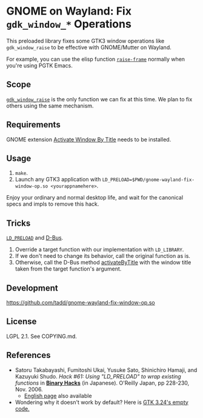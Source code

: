 GNOME on Wayland: Fix `gdk_window_*` Operations
===============================================

This preloaded library fixes some GTK3 window operations like
`gdk_window_raise` to be effective with GNOME/Mutter on Wayland.

For example, you can use the elisp function
[`raise-frame`](https://www.gnu.org/software/emacs/manual/html_node/elisp/Raising-and-Lowering.html#index-raise_002dframe)
normally when you're using PGTK Emacs.

## Scope

[`gdk_window_raise`](https://docs.gtk.org/gdk3/method.Window.raise.html) is
the only function we can fix at this time. We plan to fix others using the
same mechanism.

## Requirements

GNOME extension [Activate Window By
Title](https://extensions.gnome.org/extension/5021/activate-window-by-title/)
needs to be installed.

## Usage

1. `make`.
2. Launch any GTK3 application with
   `LD_PRELOAD=$PWD/gnome-wayland-fix-window-op.so <yourappnamehere>`.

Enjoy your ordinary and normal desktop life, and wait for the canonical specs
and impls to remove this hack.

## Tricks

[`LD_PRELOAD`](https://man7.org/linux/man-pages/man8/ld.so.8.html#ENVIRONMENT)
and [D-Bus](https://www.freedesktop.org/wiki/Software/dbus/).

1. Override a target function with our implementation with `LD_LIBRARY`.
2. If we don't need to change its behavior, call the original function as is.
3. Otherwise, call the D-Bus method
   [activateByTitle](https://github.com/lucaswerkmeister/activate-window-by-title#d-bus-usage)
   with the window title taken from the target function's argument.

## Development

https://github.com/tadd/gnome-wayland-fix-window-op.so

## License

LGPL 2.1. See COPYING.md.

## References

* Satoru Takabayashi, Fumitoshi Ukai, Yusuke Sato, Shinichiro Hamaji, and
  Kazuyuki Shudo. *Hack #61: Using "LD_PRELOAD" to wrap existing functions* in
  [**Binary Hacks**](https://www.oreilly.co.jp/books/4873112885/) (in Japanese).
  O'Reilly Japan, pp 228-230, Nov. 2006.
  * [English page](http://0xcc.net/binhacks/eabout.html) also available
* Wondering why it doesn't work by default? Here is [GTK 3.24's empty
  code.](https://gitlab.gnome.org/GNOME/gtk/-/blob/3.24.43/gdk/wayland/gdkwindow-wayland.c#L3606-3609)

